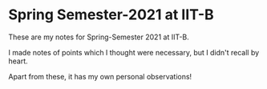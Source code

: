 Spring Semester-2021 at IIT-B 
=============================

These are my notes for Spring-Semester 2021 at IIT-B.

I made notes of points which I thought were necessary, but I didn't recall by heart.

Apart from these, it has my own personal observations!
